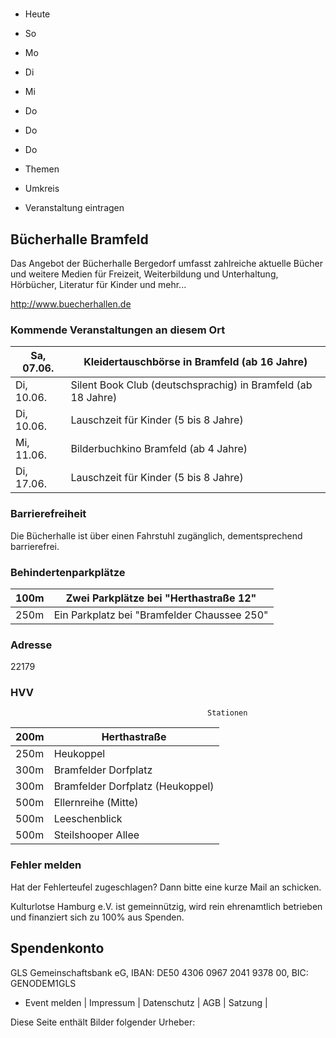 # 

- Heute
- So
- Mo
- Di
- Mi
- Do
- Do
- Do

- Themen
- Umkreis

- Veranstaltung eintragen

## Bücherhalle Bramfeld

<!-- image -->

Das Angebot der Bücherhalle Bergedorf umfasst zahlreiche aktuelle Bücher und weitere Medien für Freizeit, Weiterbildung und Unterhaltung, Hörbücher, Literatur für Kinder und mehr...
						


http://www.buecherhallen.de

### Kommende Veranstaltungen an diesem Ort

| Sa, 07.06.   |  Kleidertauschbörse in Bramfeld (ab 16 Jahre)                |
|--------------|--------------------------------------------------------------|
| Di, 10.06.   | Silent Book Club (deutschsprachig) in Bramfeld (ab 18 Jahre) |
| Di, 10.06.   | Lauschzeit für Kinder (5 bis 8 Jahre)                        |
| Mi, 11.06.   | Bilderbuchkino Bramfeld (ab 4 Jahre)                         |
| Di, 17.06.   | Lauschzeit für Kinder (5 bis 8 Jahre)                        |

### Barrierefreiheit

Die Bücherhalle ist über einen Fahrstuhl zugänglich, dementsprechend barrierefrei.

### Behindertenparkplätze

| 100m    | Zwei Parkplätze bei "Herthastraße 12"        |
|---------|----------------------------------------------|
| 250m    | Ein Parkplatz bei "Bramfelder Chaussee  250" |

### Adresse

22179

### HVV
                                                Stationen

| 200m   | Herthastraße                     |
|--------|----------------------------------|
| 250m   | Heukoppel                        |
| 300m   | Bramfelder Dorfplatz             |
| 300m   | Bramfelder Dorfplatz (Heukoppel) |
| 500m   | Ellernreihe (Mitte)              |
| 500m   | Leeschenblick                    |
| 500m   | Steilshooper Allee               |

### Fehler melden

Hat der Fehlerteufel zugeschlagen? Dann bitte eine kurze Mail an 
 schicken.

Kulturlotse Hamburg e.V. ist gemeinnützig, wird rein ehrenamtlich betrieben und finanziert sich zu 100% aus Spenden.

## Spendenkonto

GLS Gemeinschaftsbank eG, IBAN: DE50 4306 0967 2041 9378 00, BIC: GENODEM1GLS

- Event melden | Impressum | Datenschutz | AGB | Satzung |

Diese Seite enthält Bilder folgender Urheber:

<!-- image -->